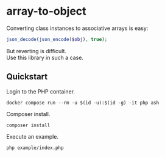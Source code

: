 # array-to-object

Converting class instances to associative arrays is easy:

```php
json_decode(json_encode($obj), true);
```

But reverting is difficult.  
Use this library in such a case.

## Quickstart

Login to the PHP container.

```shell
docker compose run --rm -u $(id -u):$(id -g) -it php ash
```

Composer install.

```shell
composer install
```

Execute an example.

```shell
php example/index.php
```
